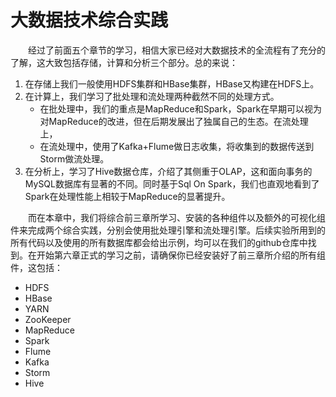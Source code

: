 # 大数据技术综合实践

&emsp;&emsp;经过了前面五个章节的学习，相信大家已经对大数据技术的全流程有了充分的了解，这大致包括存储，计算和分析三个部分。总的来说：

1. 在存储上我们一般使用HDFS集群和HBase集群，HBase又构建在HDFS上。
2. 在计算上，我们学习了批处理和流处理两种截然不同的处理方式。  
   * 在批处理中，我们的重点是MapReduce和Spark，Spark在早期可以视为对MapReduce的改进，但在后期发展出了独属自己的生态。在流处理上，
   * 在流处理中，使用了Kafka+Flume做日志收集，将收集到的数据传送到Storm做流处理。
3. 在分析上，学习了Hive数据仓库，介绍了其侧重于OLAP，这和面向事务的MySQL数据库有显著的不同。同时基于Sql On Spark，我们也直观地看到了Spark在处理性能上相较于MapReduce的显著提升。

&emsp;&emsp;而在本章中，我们将综合前三章所学习、安装的各种组件以及额外的可视化组件来完成两个综合实践，分别会使用批处理引擎和流处理引擎。后续实验所用到的所有代码以及使用的所有数据库都会给出示例，均可以在我们的github仓库中找到。在开始第六章正式的学习之前，请确保你已经安装好了前三章所介绍的所有组件，这包括：

* HDFS
* HBase
* YARN
* ZooKeeper
* MapReduce
* Spark
* Flume
* Kafka
* Storm
* Hive
